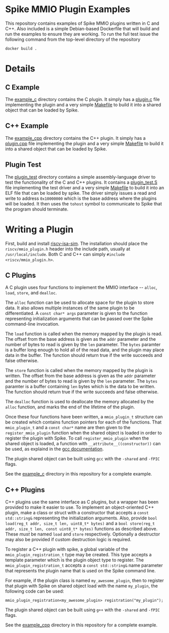 # Spike MMIO Plugin Examples

This repository contains examples of Spike MMIO plugins written in C and C++. Also included is a simple Debian-based
Dockerfile that will build and run the examples to ensure they are working. To run the full test issue the following
command from the top-level directory of the repository

    docker build .

# Details

## C Example
The [example_c](example_c) directory contains the C plugin. It simply has a [plugin.c](example_c/plugin.c) file
implementing the plugin and a very simple [Makefile](example_c/Makefile) to build it into a shared object that can be
loaded by Spike.

## C++ Example
The [example_cpp](example_ppc) directory contains the C++ plugin. It simply has a [plugin.cpp](example_cpp/plugin.cpp)
file implementing the plugin and a very simple [Makefile](example_cpp/Makefile) to build it into a shared object that
can be loaded by Spike.

## Plugin Test
The [plugin_test](plugin_test) directory contains a simple assembly-language driver to test the functionality of the C
and C++ plugins. It contains a [plugin_test.S](plugin_test/plugin_test.S) file implementing the test driver and a very
simple [Makefile](plugin_test/Makefile) to build it into an ELF file that can be loaded by spike. The driver simply
issues a read and write to address `0x10000000` which is the base address where the plugins will be loaded. It then uses
the `tohost` symbol to communicate to Spike that the program should terminate.

# Writing a Plugin

First, build and install [riscv-isa-sim](https://github.com/riscv/riscv-isa-sim). The installation should place the
`riscv/mmio_plugin.h` header into the include path, usually at `/usr/local/include`. Both C and C++ can simply
`#include <riscv/mmio_plugin.h>`.

## C Plugins
A C plugin uses four functions to implement the MMIO interface -- `alloc`, `load`, `store`, and `dealloc`.

The `alloc` function can be used to allocate space for the plugin to store data. It also allows multiple instances of
the same plugin to be differentiated. A `const char* args` parameter is given to the function representing
initialization arguments that can be passed over the Spike command-line invocation.

The `load` function is called when the memory mapped by the plugin is read. The offset from the base address is given as
the `addr` parameter and the number of bytes to read is given by the `len` parameter. The `bytes` paramter is a buffer
long enough to hold all of the read data, and the plugin may place data in the buffer. The function should return true
if the write succeeds and false otherwise.

The `store` function is called when the memory mapped by the plugin is written. The offset from the base address is
given as the `addr` parameter and the number of bytes to read is given by the `len` parameter. The `bytes` paramter is a
buffer containing `len` bytes which is the data to be written. The function should return true if the write succeeds and
false otherwise.

The `dealloc` function is used to deallocate the memory allocated by the `alloc` function, and marks the end of the
lifetime of the plugin.

Once these four functions have been written, a `mmio_plugin_t` structure can be created which contains function pointers
for each of the functions. That `mmio_plugin_t` and a `const char*` name are then given to the `register_mmio_plugin`
function when the shared object is loaded in order to register the plugin with Spike. To call `register_mmio_plugin`
when the shared object is loaded, a function with `__attribute__((constructor))` can be used, as explaind in the
[gcc documentation](https://gcc.gnu.org/onlinedocs/gcc-4.7.0/gcc/Function-Attributes.html).

The plugin shared object can be built using `gcc` with the `-shared` and `-fPIC` flags.

See the [example_c](example_c) directory in this repository for a complete example.

## C++ Plugins
C++ plugins use the same interface as C plugins, but a wrapper has been provided to make it easier to use. To implement
an object-oriented C++ plugin, make a class or struct with a constructor that accepts a `const std::string&`
representing the initialization arguments. Also, provide `bool load(reg_t addr, size_t len, uint8_t* bytes)` and a
`bool store(reg_t addr, size_t len, const uint8_t* bytes)` functions as described above. These _must_ be named `load`
and `store` respectively. Optionally a destructor may also be provided if custom destruction logic is required.

To register a C++ plugin with spike, a global variable of the `mmio_plugin_registration_t` type may be created. This
type accepts a template parameter which is the plugin object type to register. The `mmio_plugin_registration_t` accepts
a `const std::string&` name parameter that represents the plugin name that is used on the Spike command line.

For example, if the plugin class is named `my_awesome_plugin`, then to register that plugin with Spike on shared object
load with the name `my_plugin`, the following code can be used:

    mmio_plugin_registration<my_awesome_plugin> registration("my_plugin");

The plugin shared object can be built using `g++` with the `-shared` and `-fPIC` flags.

See the [example_cpp](example_cpp) directory in this repository for a complete example.
